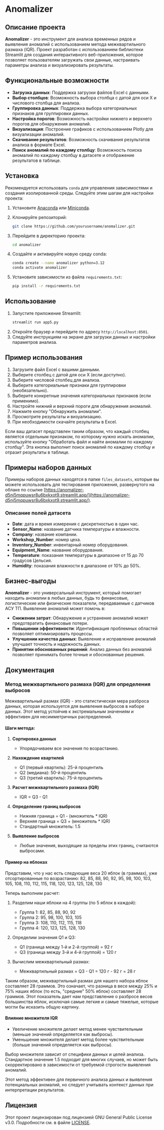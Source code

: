 # Anomalizer

## Описание проекта

**Anomalizer** - это инструмент для анализа временных рядов и выявления аномалий с использованием метода межквартильного размаха (IQR). Проект разработан с использованием библиотеки Streamlit для создания интерактивного веб-приложения, которое позволяет пользователям загружать свои данные, настраивать параметры анализа и визуализировать результаты.

## Функциональные возможности

- **Загрузка данных**: Поддержка загрузки файлов Excel с данными.
- **Выбор столбцов**: Возможность выбора столбца с датой для оси X и числового столбца для анализа.
- **Группировка данных**: Поддержка выбора категориальных признаков для группировки данных.
- **Настройка порогов**: Возможность настройки нижнего и верхнего порогов для обнаружения аномалий.
- **Визуализация**: Построение графиков с использованием Plotly для визуализации аномалий.
- **Скачивание результатов**: Возможность скачивания результатов анализа в формате Excel.
- **Поиск аномалий по каждому столбцу**: Возможность поиска аномалий по каждому столбцу в датасете и отображение результатов в таблице.

## Установка

Рекомендуется использовать `conda` для управления зависимостями и создания изолированной среды. Следуйте этим шагам для настройки проекта:

1. Установите [Anaconda](https://www.anaconda.com/products/distribution) или [Miniconda](https://docs.conda.io/en/latest/miniconda.html).

2. Клонируйте репозиторий:
    ```sh
    git clone https://github.com/yourusername/anomalizer.git
    ```

3. Перейдите в директорию проекта:
    ```sh
    cd anomalizer
    ```

4. Создайте и активируйте новую среду conda:
    ```sh
    conda create --name anomalizer python=3.12
    conda activate anomalizer
    ```

5. Установите зависимости из файла `requirements.txt`:
    ```sh
    pip install -r requirements.txt
    ```

## Использование

1. Запустите приложение Streamlit:
    ```sh
    streamlit run app5.py
    ```
2. Откройте браузер и перейдите по адресу `http://localhost:8501`.
3. Следуйте инструкциям на экране для загрузки данных и настройки параметров анализа.

## Пример использования

1. Загрузите файл Excel с вашими данными.
2. Выберите столбец с датой для оси X (если доступно).
3. Выберите числовой столбец для анализа.
4. Выберите категориальные признаки для группировки (необязательно).
5. Выберите конкретные значения категориальных признаков (если применимо).
6. Настройте нижний и верхний пороги для обнаружения аномалий.
7. Нажмите кнопку "Обнаружить аномалии".
8. Просмотрите результаты и визуализацию.
9. При необходимости скачайте результаты в Excel.

Если ваш датасет представлен таким образом, что каждый столбец является отдельным признаком, по которому нужно искать аномалии, используйте кнопку "Обработать файл и найти аномалии по каждому столбцу". Эта кнопка выполнит поиск аномалий по каждому столбцу и отразит результаты в таблице.

## Примеры наборов данных

Примеры наборов данных находятся в папке `files_datasets`, которые вы можете использовать для тестирования приложения, развернутого на облаке по ссылке [https://anomalizer-d5nj5mqpuwsr8u6bxkxot9.streamlit.app/](https://anomalizer-d5nj5mqpuwsr8u6bxkxot9.streamlit.app/).

### Описание полей датасета

- **Date**: дата и время измерения с дискретностью в один час.
- **Sensor_Name**: название датчика температуры и влажности.
- **Company**: название компании.
- **Workshop_Number**: номер цеха.
- **Inventory_Number**: инвентарный номер оборудования.
- **Equipment_Name**: название оборудования.
- **Temperature**: показания температуры в диапазоне от 15 до 70 градусов Цельсия.
- **Humidity**: показания влажности в диапазоне от 10% до 50%.

## Бизнес-выгоды

**Anomalizer** - это универсальный инструмент, который помогает находить аномалии в любых данных, будь то финансовые, логистические или физические показатели, передаваемые с датчиков АСУ ТП. Выявление аномалий может помочь в:

- **Снижении затрат**: Обнаружение и устранение аномалий может предотвратить финансовые потери.
- **Повышении эффективности**: Идентификация проблемных областей позволяет оптимизировать процессы.
- **Улучшении качества данных**: Выявление и исправление аномалий улучшает точность и надежность данных.
- **Принятии обоснованных решений**: Анализ данных без аномалий позволяет принимать более точные и обоснованные решения.

## Документация

### Метод межквартильного размаха (IQR) для определения выбросов

Межквартильный размах (IQR) - это статистическая мера разброса данных, которая используется для выявления выбросов в наборе данных. Этот метод устойчив к экстремальным значениям и эффективен для несимметричных распределений.

#### Шаги метода:

1. **Сортировка данных**
   - Упорядочиваем все значения по возрастанию.

2. **Нахождение квартилей**
   - Q1 (первый квартиль): 25-й процентиль
   - Q2 (медиана): 50-й процентиль
   - Q3 (третий квартиль): 75-й процентиль

3. **Расчет межквартильного размаха (IQR)**
   - IQR = Q3 - Q1

4. **Определение границ выбросов**
   - Нижняя граница = Q1 - (множитель * IQR)
   - Верхняя граница = Q3 + (множитель * IQR)
   - Стандартный множитель: 1.5

5. **Выявление выбросов**
   - Любые значения, выходящие за пределы этих границ, считаются выбросами.

#### Пример на яблоках

Представим, что у нас есть следующие веса 20 яблок (в граммах), уже отсортированные по возрастанию:
82, 85, 88, 90, 92, 95, 98, 100, 103, 105, 108, 110, 112, 115, 118, 120, 123, 125, 128, 130

Теперь выполним расчет:

1. Разделим наши яблоки на 4 группы (по 5 яблок в каждой):
   - Группа 1: 82, 85, 88, 90, 92
   - Группа 2: 95, 98, 100, 103, 105
   - Группа 3: 108, 110, 112, 115, 118
   - Группа 4: 120, 123, 125, 128, 130

2. Определим значения Q1 и Q3:
   - Q1 (граница между 1-й и 2-й группой) = 92 г
   - Q3 (граница между 3-й и 4-й группой) = 120 г

3. Вычислим межквартильный размах:
   - Межквартильный размах = Q3 - Q1 = 120 г - 92 г = 28 г

Таким образом, межквартильный размах для нашего набора яблок составляет 28 граммов. Это означает, что разница в весе между 25% и 75% наших яблок (то есть, "средние" 50% яблок) составляет 28 граммов. Этот показатель дает нам представление о разбросе весов большинства яблок, исключая самые легкие и самые тяжелые, которые могли бы исказить общую картину.

#### Влияние множителя IQR

- Увеличение множителя делает метод менее чувствительным (меньше значений определяется как выбросы).
- Уменьшение множителя делает метод более чувствительным (больше значений определяется как выбросы).

Выбор множителя зависит от специфики данных и целей анализа. Стандартное значение 1.5 подходит для многих случаев, но может быть скорректировано в зависимости от требуемой строгости выявления аномалий.

Этот метод эффективен для первичного анализа данных и выявления потенциальных аномалий, но следует учитывать контекст данных при интерпретации результатов.

## Лицензия

Этот проект лицензирован под лицензией GNU General Public License v3.0. Подробности см. в файле [LICENSE](LICENSE).
